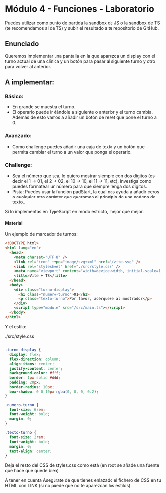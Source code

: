 # Módulo 4 - Funciones - Laboratorio
Puedes utilizar como punto de partida la sandbox de JS o la sandbox de TS (te recomendamos al de TS) y subir el resultado a tu repositorio de GitHub.

## Enunciado
Queremos implementar una pantalla en la que aparezca un display con el turno actual de una clínica y un botón para pasar al siguiente turno y otro para volver al anterior.

## A implementar:

### Básico:

- En grande se muestra el turno.
- El operario puede ir dándole a siguiente o anterior y el turno cambia.
Además de esto vamos a añadir un botón de reset que pone el turno a 0.
### Avanzado:
- Como challenge puedes añadir una caja de texto y un botón que permita cambiar el turno a un valor que ponga el operario.
### Challenge:
- Sea el número que sea, lo quiero mostrar siempre con dos digitos (es decir el 1 -> 01, el 2 -> 02, el 10 -> 10, el 11 -> 11, etc), investiga como puedes formatear un número para que siempre tenga dos dígitos.
- Pista: Puedes usar la función padStart, la cual nos ayuda a añadir ceros o cualquier otro carácter que queramos al principio de una cadena de texto..

Si lo implementas en TypeScript en modo estricto, mejor que mejor.

#### Material

Un ejemplo de marcador de turnos:

``` html
<!DOCTYPE html>
<html lang="en">
  <head>
    <meta charset="UTF-8" />
    <link rel="icon" type="image/svg+xml" href="/vite.svg" />
    <link rel="stylesheet" href="./src/style.css" />
    <meta name="viewport" content="width=device-width, initial-scale=1.0" />
    <title>Vite + TS</title>
  </head>
  <body>
    <div class="turno-display">
      <h1 class="numero-turno">01</h1>
      <p class="texto-turno">Por favor, acérquese al mostrador</p>
    </div>
    <script type="module" src="/src/main.ts"></script>
  </body>
</html>
```

Y el estilo:

./src/style.css

``` css

.turno-display {
  display: flex;
  flex-direction: column;
  align-items: center;
  justify-content: center;
  background-color: #fff;
  border: 1px solid #ddd;
  padding: 20px;
  border-radius: 10px;
  box-shadow: 0 0 10px rgba(0, 0, 0, 0.2);
}

.numero-turno {
  font-size: 6rem;
  font-weight: bold;
  margin: 0;
}

.texto-turno {
  font-size: 2rem;
  font-weight: bold;
  margin: 0;
  text-align: center;
}

```
Deja el resto del CSS de styles.css como está (en root se añade una fuente que hace que quede bien)

A tener en cuenta
Asegúrate de que tienes enlazado el fichero de CSS en tu HTML con LINK (si no puede que no te aparezcan los estilos).